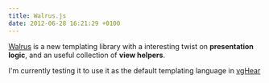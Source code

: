 ```yaml
---
title: Walrus.js
date: 2012-06-28 16:21:29 +0100
---
```


[Walrus] is a new templating library with a interesting twist on **presentation logic**, and an useful collection of **view helpers**.

I'm currently testing it to use it as the default templating language in [vgHear]

[vgHear]:https://github.com/federicoweber/vgHear
[Walrus]:http://documentup.com/jeremyruppel/walrus/